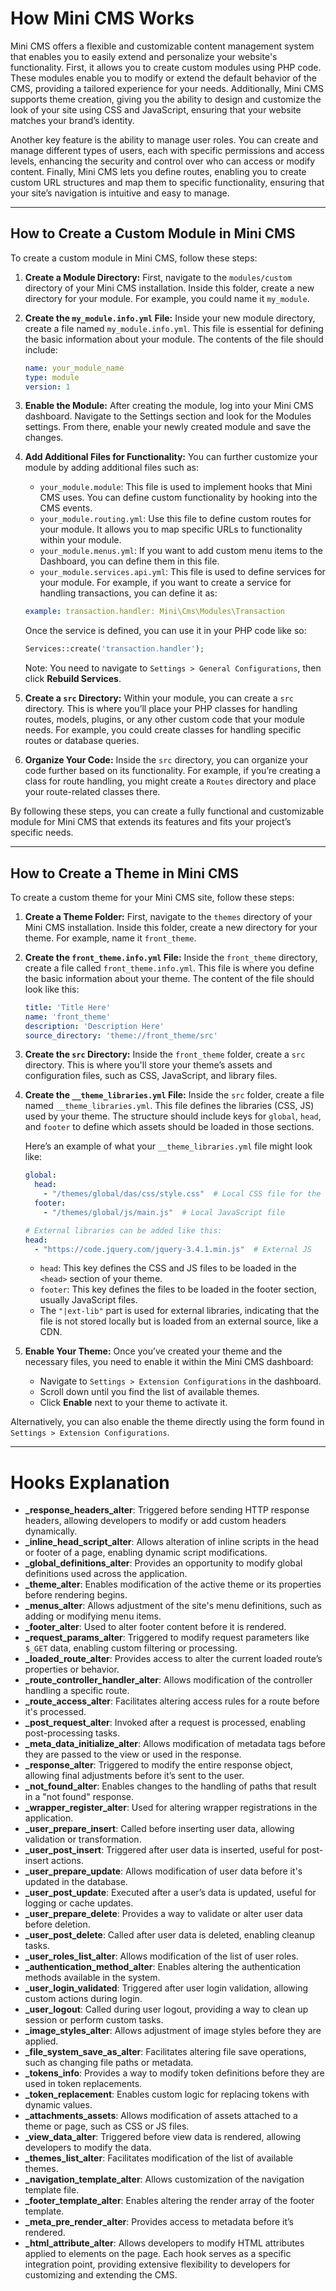 # How Mini CMS Works

Mini CMS offers a flexible and customizable content management system that enables you to easily extend and personalize your website's functionality. First, it allows you to create custom modules using PHP code. These modules enable you to modify or extend the default behavior of the CMS, providing a tailored experience for your needs. Additionally, Mini CMS supports theme creation, giving you the ability to design and customize the look of your site using CSS and JavaScript, ensuring that your website matches your brand’s identity.

Another key feature is the ability to manage user roles. You can create and manage different types of users, each with specific permissions and access levels, enhancing the security and control over who can access or modify content. Finally, Mini CMS lets you define routes, enabling you to create custom URL structures and map them to specific functionality, ensuring that your site’s navigation is intuitive and easy to manage.

---

## How to Create a Custom Module in Mini CMS

To create a custom module in Mini CMS, follow these steps:

1. **Create a Module Directory:**
   First, navigate to the `modules/custom` directory of your Mini CMS installation. Inside this folder, create a new directory for your module. For example, you could name it `my_module`.

2. **Create the `my_module.info.yml` File:**
   Inside your new module directory, create a file named `my_module.info.yml`. This file is essential for defining the basic information about your module. The contents of the file should include:

    ```yaml
    name: your_module_name
    type: module
    version: 1
    ```

3. **Enable the Module:**
   After creating the module, log into your Mini CMS dashboard. Navigate to the Settings section and look for the Modules settings. From there, enable your newly created module and save the changes.

4. **Add Additional Files for Functionality:**
   You can further customize your module by adding additional files such as:
    - `your_module.module`: This file is used to implement hooks that Mini CMS uses. You can define custom functionality by hooking into the CMS events.
    - `your_module.routing.yml`: Use this file to define custom routes for your module. It allows you to map specific URLs to functionality within your module.
    - `your_module.menus.yml`: If you want to add custom menu items to the Dashboard, you can define them in this file.
    - `your_module.services.api.yml`: This file is used to define services for your module. For example, if you want to create a service for handling transactions, you can define it as:

    ```yaml
    example: transaction.handler: Mini\Cms\Modules\Transaction
    ```

   Once the service is defined, you can use it in your PHP code like so:
    ```php
    Services::create('transaction.handler');
    ```
   Note: You need to navigate to `Settings > General Configurations`, then click **Rebuild Services**.

5. **Create a `src` Directory:**
   Within your module, you can create a `src` directory. This is where you’ll place your PHP classes for handling routes, models, plugins, or any other custom code that your module needs. For example, you could create classes for handling specific routes or database queries.

6. **Organize Your Code:**
   Inside the `src` directory, you can organize your code further based on its functionality. For example, if you’re creating a class for route handling, you might create a `Routes` directory and place your route-related classes there.

By following these steps, you can create a fully functional and customizable module for Mini CMS that extends its features and fits your project’s specific needs.

---

## How to Create a Theme in Mini CMS

To create a custom theme for your Mini CMS site, follow these steps:

1. **Create a Theme Folder:**
   First, navigate to the `themes` directory of your Mini CMS installation. Inside this folder, create a new directory for your theme. For example, name it `front_theme`.

2. **Create the `front_theme.info.yml` File:**
   Inside the `front_theme` directory, create a file called `front_theme.info.yml`. This file is where you define the basic information about your theme. The content of the file should look like this:

    ```yaml
    title: 'Title Here'
    name: 'front_theme'
    description: 'Description Here'
    source_directory: 'theme://front_theme/src'
    ```

3. **Create the `src` Directory:**
   Inside the `front_theme` folder, create a `src` directory. This is where you'll store your theme’s assets and configuration files, such as CSS, JavaScript, and library files.

4. **Create the `__theme_libraries.yml` File:**
   Inside the `src` folder, create a file named `__theme_libraries.yml`. This file defines the libraries (CSS, JS) used by your theme. The structure should include keys for `global`, `head`, and `footer` to define which assets should be loaded in those sections.

   Here’s an example of what your `__theme_libraries.yml` file might look like:

    ```yaml
    global:
      head:
        - "/themes/global/das/css/style.css"  # Local CSS file for the theme
      footer:
        - "/themes/global/js/main.js"  # Local JavaScript file

    # External libraries can be added like this:
    head:
      - "https://code.jquery.com/jquery-3.4.1.min.js"  # External JS
    ```

    - `head`: This key defines the CSS and JS files to be loaded in the `<head>` section of your theme.
    - `footer`: This key defines the files to be loaded in the footer section, usually JavaScript files.
    - The `"|ext-lib"` part is used for external libraries, indicating that the file is not stored locally but is loaded from an external source, like a CDN.

5. **Enable Your Theme:**
   Once you’ve created your theme and the necessary files, you need to enable it within the Mini CMS dashboard:

    - Navigate to `Settings > Extension Configurations` in the dashboard.
    - Scroll down until you find the list of available themes.
    - Click **Enable** next to your theme to activate it.

Alternatively, you can also enable the theme directly using the form found in `Settings > Extension Configurations`.

---

# Hooks Explanation

- **_response_headers_alter**: Triggered before sending HTTP response headers, allowing developers to modify or add custom headers dynamically.
- **_inline_head_script_alter**: Allows alteration of inline scripts in the head or footer of a page, enabling dynamic script modifications.
- **_global_definitions_alter**: Provides an opportunity to modify global definitions used across the application.
- **_theme_alter**: Enables modification of the active theme or its properties before rendering begins.
- **_menus_alter**: Allows adjustment of the site's menu definitions, such as adding or modifying menu items.
- **_footer_alter**: Used to alter footer content before it is rendered.
- **_request_params_alter**: Triggered to modify request parameters like `$_GET` data, enabling custom filtering or processing.
- **_loaded_route_alter**: Provides access to alter the current loaded route’s properties or behavior.
- **_route_controller_handler_alter**: Allows modification of the controller handling a specific route.
- **_route_access_alter**: Facilitates altering access rules for a route before it's processed.
- **_post_request_alter**: Invoked after a request is processed, enabling post-processing tasks.
- **_meta_data_initialize_alter**: Allows modification of metadata tags before they are passed to the view or used in the response.
- **_response_alter**: Triggered to modify the entire response object, allowing final adjustments before it’s sent to the user.
- **_not_found_alter**: Enables changes to the handling of paths that result in a "not found" response.
- **_wrapper_register_alter**: Used for altering wrapper registrations in the application.
- **_user_prepare_insert**: Called before inserting user data, allowing validation or transformation.
- **_user_post_insert**: Triggered after user data is inserted, useful for post-insert actions.
- **_user_prepare_update**: Allows modification of user data before it's updated in the database.
- **_user_post_update**: Executed after a user’s data is updated, useful for logging or cache updates.
- **_user_prepare_delete**: Provides a way to validate or alter user data before deletion.
- **_user_post_delete**: Called after user data is deleted, enabling cleanup tasks.
- **_user_roles_list_alter**: Allows modification of the list of user roles.
- **_authentication_method_alter**: Enables altering the authentication methods available in the system.
- **_user_login_validated**: Triggered after user login validation, allowing custom actions during login.
- **_user_logout**: Called during user logout, providing a way to clean up session or perform custom tasks.
- **_image_styles_alter**: Allows adjustment of image styles before they are applied.
- **_file_system_save_as_alter**: Facilitates altering file save operations, such as changing file paths or metadata.
- **_tokens_info**: Provides a way to modify token definitions before they are used in token replacements.
- **_token_replacement**: Enables custom logic for replacing tokens with dynamic values.
- **_attachments_assets**: Allows modification of assets attached to a theme or page, such as CSS or JS files.
- **_view_data_alter**: Triggered before view data is rendered, allowing developers to modify the data.
- **_themes_list_alter**: Facilitates modification of the list of available themes.
- **_navigation_template_alter**: Allows customization of the navigation template file.
- **_footer_template_alter**: Enables altering the render array of the footer template.
- **_meta_pre_render_alter**: Provides access to metadata before it’s rendered.
- **_html_attribute_alter**: Allows developers to modify HTML attributes applied to elements on the page.
Each hook serves as a specific integration point, providing extensive flexibility to developers for customizing and extending the CMS.

